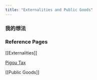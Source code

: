 ```yaml
---
title: "Externalities and Public Goods"
---
```


### 我的想法



### Reference Pages


[[Externalities]]

[Pigou Tax](Pigou%20Tax.md)

[[Public Goods]]